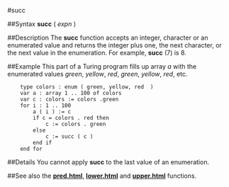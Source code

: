 
#succ

##Syntax
**succ** ( _expn_ )



##Description
The **succ** function accepts an integer, character or an enumerated value and returns the integer plus one, the next character, or the next value in the enumeration. For example, **succ** (7) is 8. 



##Example
This part of a Turing program fills up array _a_ with the enumerated values _green_, _yellow_, _red_, _green_, _yellow_, _red_, etc.


        type colors : enum ( green, yellow, red  )
        var a : array 1 .. 100 of colors
        var c : colors := colors .green
        for i : 1 .. 100
            a ( i ) := c
            if c = colors . red then
                c := colors . green
            else
                c := succ ( c )
            end if
        end for
##Details
You cannot  apply **succ** to the last value of an enumeration.



##See also
the **[pred.html](pred)**, **[lower.html](lower)** and **[upper.html](upper)** functions.


